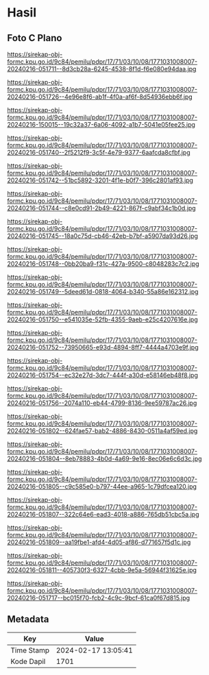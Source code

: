 # Hasil

## Foto C Plano

https://sirekap-obj-formc.kpu.go.id/9c84/pemilu/pdpr/17/71/03/10/08/1771031008007-20240216-051711--8d3cb28a-6245-4538-8f1d-f6e080e94daa.jpg

https://sirekap-obj-formc.kpu.go.id/9c84/pemilu/pdpr/17/71/03/10/08/1771031008007-20240216-051726--4e96e8f6-ab1f-4f0a-af6f-8d54936ebb6f.jpg

https://sirekap-obj-formc.kpu.go.id/9c84/pemilu/pdpr/17/71/03/10/08/1771031008007-20240216-150015--19c32a37-6a06-4092-a1b7-5041e05fee25.jpg

https://sirekap-obj-formc.kpu.go.id/9c84/pemilu/pdpr/17/71/03/10/08/1771031008007-20240216-051740--2f5212f9-3c5f-4e79-9377-6aafcda8cfbf.jpg

https://sirekap-obj-formc.kpu.go.id/9c84/pemilu/pdpr/17/71/03/10/08/1771031008007-20240216-051742--51bc5892-3201-4f1e-b0f7-396c2801af93.jpg

https://sirekap-obj-formc.kpu.go.id/9c84/pemilu/pdpr/17/71/03/10/08/1771031008007-20240216-051744--c8e0cd91-2b49-4221-867f-c9abf34c1b0d.jpg

https://sirekap-obj-formc.kpu.go.id/9c84/pemilu/pdpr/17/71/03/10/08/1771031008007-20240216-051745--18a0c75d-cb46-42eb-b7bf-a5907da93d26.jpg

https://sirekap-obj-formc.kpu.go.id/9c84/pemilu/pdpr/17/71/03/10/08/1771031008007-20240216-051748--0bb20ba9-f31c-427a-9500-c8048283c7c2.jpg

https://sirekap-obj-formc.kpu.go.id/9c84/pemilu/pdpr/17/71/03/10/08/1771031008007-20240216-051749--5deed61d-0818-4064-b340-55a86e162312.jpg

https://sirekap-obj-formc.kpu.go.id/9c84/pemilu/pdpr/17/71/03/10/08/1771031008007-20240216-051750--e541035e-52fb-4355-9aeb-e25c4207616e.jpg

https://sirekap-obj-formc.kpu.go.id/9c84/pemilu/pdpr/17/71/03/10/08/1771031008007-20240216-051752--73950665-e93d-4894-8ff7-4444a4703e9f.jpg

https://sirekap-obj-formc.kpu.go.id/9c84/pemilu/pdpr/17/71/03/10/08/1771031008007-20240216-051754--ec32e27d-3dc7-444f-a30d-e58146eb48f8.jpg

https://sirekap-obj-formc.kpu.go.id/9c84/pemilu/pdpr/17/71/03/10/08/1771031008007-20240216-051756--2074a110-eb44-4799-8136-9ee59787ac26.jpg

https://sirekap-obj-formc.kpu.go.id/9c84/pemilu/pdpr/17/71/03/10/08/1771031008007-20240216-051802--624fae57-bab2-4886-8430-0511a4af59ed.jpg

https://sirekap-obj-formc.kpu.go.id/9c84/pemilu/pdpr/17/71/03/10/08/1771031008007-20240216-051804--8eb78883-4b0d-4a69-9e16-8ec06e6c6d3c.jpg

https://sirekap-obj-formc.kpu.go.id/9c84/pemilu/pdpr/17/71/03/10/08/1771031008007-20240216-051805--c9c585e0-b797-44ee-a965-1c79dfcea120.jpg

https://sirekap-obj-formc.kpu.go.id/9c84/pemilu/pdpr/17/71/03/10/08/1771031008007-20240216-051807--322c64e6-ead3-4018-a886-765db51cbc5a.jpg

https://sirekap-obj-formc.kpu.go.id/9c84/pemilu/pdpr/17/71/03/10/08/1771031008007-20240216-051809--aa19fbe1-afd4-4d05-af86-d771657f5d1c.jpg

https://sirekap-obj-formc.kpu.go.id/9c84/pemilu/pdpr/17/71/03/10/08/1771031008007-20240216-051811--405730f3-6327-4cbb-9e5a-56944f31625e.jpg

https://sirekap-obj-formc.kpu.go.id/9c84/pemilu/pdpr/17/71/03/10/08/1771031008007-20240216-051717--bc015f70-fcb2-4c9c-9bcf-61ca0f67d815.jpg


## Metadata

| Key        | Value               |
| ---------- | ------------------- |
| Time Stamp | 2024-02-17 13:05:41 |
| Kode Dapil | 1701                |



